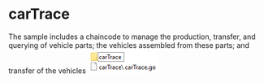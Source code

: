 # carTrace
The sample includes a chaincode to manage the production, transfer, and querying of vehicle parts; the vehicles assembled from these parts; and transfer of the vehicles
![](image.png)
